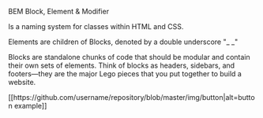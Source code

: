 BEM
Block, Element & Modifier

Is a naming system for classes within HTML and CSS.

Elements are children of Blocks, denoted by a double underscore "_ _"

Blocks are standalone chunks of code that should be modular and contain their own sets of elements. Think of blocks as headers, sidebars, and footers—they are the major Lego pieces that you put together to build a website.

<!-- 1 <form class="sign-up-form">
2   <input type="text" class="sign-up-form__field--pink" value="name">
3   <input type="text" class="sign-up-form__field" value="email">
4   <input type="text" class="sign-up-form__field" value="username">
5   <input type="text" class="sign-up-form__field" value="phone">
6   <input type="password" class="sign-up-form__field">
7   <input type="submit" class="sign-up-form__button" value="name">
8 </form> --!>

[[https://github.com/username/repository/blob/master/img/button|alt=button example]]
